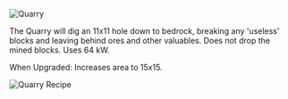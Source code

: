 ![Quarry](https://i.imgur.com/UHQ6R2Z.png?1)

The Quarry will dig an 11x11 hole down to bedrock, breaking any 'useless' blocks and leaving behind ores and other valuables. Does not drop the mined blocks. Uses 64 kW.

When Upgraded: Increases area to 15x15.

![Quarry Recipe](https://i.imgur.com/uGVV7OR.png?1)